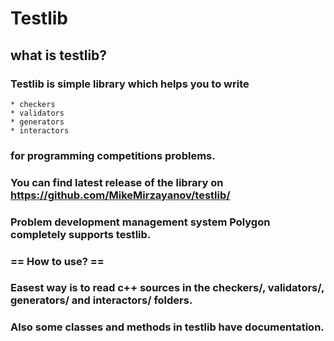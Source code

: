 # Testlib
## what is testlib?
### Testlib is simple library which helps you to write
    * checkers
    * validators
    * generators
    * interactors
### for programming competitions problems.

### You can find latest release of the library on https://github.com/MikeMirzayanov/testlib/

### Problem development management system Polygon completely supports testlib.

### == How to use? ==
### Easest way is to read c++ sources in the checkers/, validators/, generators/ and interactors/ folders.
### Also some classes and methods in testlib have documentation.


